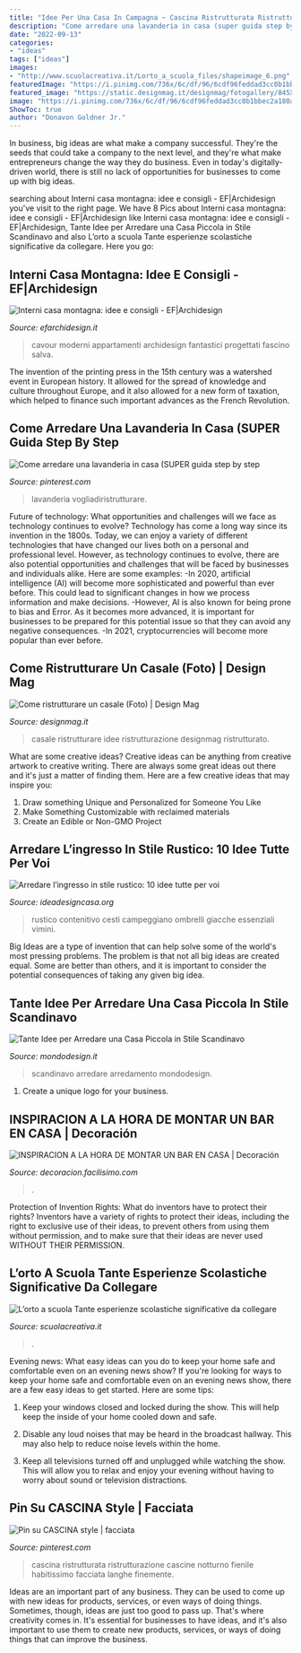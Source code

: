 ```yaml
---
title: "Idee Per Una Casa In Campagna ~ Cascina Ristrutturata Ristrutturazione Cascine Notturno Fienile Habitissimo Facciata Langhe Finemente"
description: "Come arredare una lavanderia in casa (super guida step by step"
date: "2022-09-13"
categories:
- "ideas"
tags: ["ideas"]
images:
- "http://www.scuolacreativa.it/Lorto_a_scuola_files/shapeimage_6.png"
featuredImage: "https://i.pinimg.com/736x/6c/df/96/6cdf96feddad3cc0b1bbec2a180aa32a.jpg"
featured_image: "https://static.designmag.it/designmag/fotogallery/845X0/100553/casale-in-chiave-moderna.jpg"
image: "https://i.pinimg.com/736x/6c/df/96/6cdf96feddad3cc0b1bbec2a180aa32a.jpg"
ShowToc: true
author: "Donavon Goldner Jr."
---
```



In business, big ideas are what make a company successful. They're the seeds that could take a company to the next level, and they're what make entrepreneurs change the way they do business. Even in today's digitally-driven world, there is still no lack of opportunities for businesses to come up with big ideas.

	

		
searching about Interni casa montagna: idee e consigli - EF|Archidesign you've visit to the right page. We have 8 Pics about Interni casa montagna: idee e consigli - EF|Archidesign like Interni casa montagna: idee e consigli - EF|Archidesign, Tante Idee per Arredare una Casa Piccola in Stile Scandinavo and also L’orto a scuola Tante esperienze scolastiche significative da collegare. Here you go:
		
    
## Interni Casa Montagna: Idee E Consigli - EF|Archidesign

<img loading=lazy src="https://www.efarchidesign.it/wp-content/uploads/2016/04/Cavour_modern-style_EF_Archidesign_16.jpg" onerror="this.onerror=null;this.src='https://tse3.mm.bing.net/th?id=OIP.pA1EgfEnqRWBcWSA2nBsWwHaE8&amp;pid=15.1';" alt="Interni casa montagna: idee e consigli - EF|Archidesign">

_Source: efarchidesign.it_

>cavour moderni appartamenti archidesign fantastici progettati fascino salva. 

	

The invention of the printing press in the 15th century was a watershed event in European history. It allowed for the spread of knowledge and culture throughout Europe, and it also allowed for a new form of taxation, which helped to finance such important advances as the French Revolution.

    
## Come Arredare Una Lavanderia In Casa (SUPER Guida Step By Step

<img loading=lazy src="https://i.pinimg.com/736x/6c/df/96/6cdf96feddad3cc0b1bbec2a180aa32a.jpg" onerror="this.onerror=null;this.src='https://tse2.mm.bing.net/th?id=OIP.YcYgCYyLM8luZ6K-aJt7iwHaLH&amp;pid=15.1';" alt="Come arredare una lavanderia in casa (SUPER guida step by step">

_Source: pinterest.com_

>lavanderia vogliadiristrutturare. 

	

Future of technology: What opportunities and challenges will we face as technology continues to evolve?
Technology has come a long way since its invention in the 1800s. Today, we can enjoy a variety of different technologies that have changed our lives both on a personal and professional level. However, as technology continues to evolve, there are also potential opportunities and challenges that will be faced by businesses and individuals alike. Here are some examples: 
-In 2020, artificial intelligence (AI) will become more sophisticated and powerful than ever before. This could lead to significant changes in how we process information and make decisions. 
-However, AI is also known for being prone to bias and Error. As it becomes more advanced, it is important for businesses to be prepared for this potential issue so that they can avoid any negative consequences. 
-In 2021, cryptocurrencies will become more popular than ever before.

    
## Come Ristrutturare Un Casale (Foto) | Design Mag

<img loading=lazy src="https://static.designmag.it/designmag/fotogallery/845X0/100553/casale-in-chiave-moderna.jpg" onerror="this.onerror=null;this.src='https://tse3.mm.bing.net/th?id=OIP.SO-rkkWtpkJWD3mgyJCO2QHaE7&amp;pid=15.1';" alt="Come ristrutturare un casale (Foto) | Design Mag">

_Source: designmag.it_

>casale ristrutturare idee ristrutturazione designmag ristrutturato. 

	

What are some creative ideas?
Creative ideas can be anything from creative artwork to creative writing. There are always some great ideas out there and it's just a matter of finding them. Here are a few creative ideas that may inspire you:
1. Draw something Unique and Personalized for Someone You Like
2. Make Something Customizable with reclaimed materials
3. Create an Edible or Non-GMO Project

    
## Arredare L’ingresso In Stile Rustico: 10 Idee Tutte Per Voi

<img loading=lazy src="https://www.ideadesigncasa.org/wp-content/uploads/2021/01/ingresso-stile-rustico-6-1024x883.jpg" onerror="this.onerror=null;this.src='https://tse3.mm.bing.net/th?id=OIP.H4vJrPnF1cOf2s4reBLbFQHaGY&amp;pid=15.1';" alt="Arredare l’ingresso in stile rustico: 10 idee tutte per voi">

_Source: ideadesigncasa.org_

>rustico contenitivo cesti campeggiano ombrelli giacche essenziali vimini. 

	

Big Ideas are a type of invention that can help solve some of the world's most pressing problems. The problem is that not all big ideas are created equal. Some are better than others, and it is important to consider the potential consequences of taking any given big idea.

    
## Tante Idee Per Arredare Una Casa Piccola In Stile Scandinavo

<img loading=lazy src="http://mondodesign.it/wp-content/uploads/2018/01/Arredamento-Casa-Piccola-Stile-Scandinavo-19.jpg" onerror="this.onerror=null;this.src='https://tse3.mm.bing.net/th?id=OIP.psXfFmnhlrpY2bqDVg3MUwHaLG&amp;pid=15.1';" alt="Tante Idee per Arredare una Casa Piccola in Stile Scandinavo">

_Source: mondodesign.it_

>scandinavo arredare arredamento mondodesign. 

	

1. Create a unique logo for your business.

    
## INSPIRACION A LA HORA DE MONTAR UN BAR EN CASA | Decoración

<img loading=lazy src="http://1.bp.blogspot.com/-GiPPZY8kGSQ/Ugad4NSaJwI/AAAAAAAAEuw/squpn8CuJno/s900/rustico.jpg" onerror="this.onerror=null;this.src='https://tse1.mm.bing.net/th?id=OIP.GBQqkHoJThMvkSY515RHiQHaJ9&amp;pid=15.1';" alt="INSPIRACION A LA HORA DE MONTAR UN BAR EN CASA | Decoración">

_Source: decoracion.facilisimo.com_

>. 

	

Protection of Invention Rights: What do inventors have to protect their rights?
Inventors have a variety of rights to protect their ideas, including the right to exclusive use of their ideas, to prevent others from using them without permission, and to make sure that their ideas are never used WITHOUT THEIR PERMISSION.

    
## L’orto A Scuola Tante Esperienze Scolastiche Significative Da Collegare

<img loading=lazy src="http://www.scuolacreativa.it/Lorto_a_scuola_files/shapeimage_6.png" onerror="this.onerror=null;this.src='https://tse3.mm.bing.net/th?id=OIP.dsCQCKZlfy6kdBCu67haAAHaK5&amp;pid=15.1';" alt="L’orto a scuola Tante esperienze scolastiche significative da collegare">

_Source: scuolacreativa.it_

>. 

	

Evening news: What easy ideas can you do to keep your home safe and comfortable even on an evening news show?
If you're looking for ways to keep your home safe and comfortable even on an evening news show, there are a few easy ideas to get started. Here are some tips:
1. Keep your windows closed and locked during the show. This will help keep the inside of your home cooled down and safe.

2. Disable any loud noises that may be heard in the broadcast hallway. This may also help to reduce noise levels within the home.

3. Keep all televisions turned off and unplugged while watching the show. This will allow you to relax and enjoy your evening without having to worry about sound or television distractions.

    
## Pin Su CASCINA Style | Facciata

<img loading=lazy src="https://i.pinimg.com/736x/28/76/92/2876922adb906e4d31a8cd21865ae73b.jpg" onerror="this.onerror=null;this.src='https://tse1.mm.bing.net/th?id=OIP.9rZK7pKFkAY-F6Au2kAmDgHaE8&amp;pid=15.1';" alt="Pin su CASCINA style | facciata">

_Source: pinterest.com_

>cascina ristrutturata ristrutturazione cascine notturno fienile habitissimo facciata langhe finemente. 

	

Ideas are an important part of any business. They can be used to come up with new ideas for products, services, or even ways of doing things. Sometimes, though, ideas are just too good to pass up. That's where creativity comes in. It's essential for businesses to have ideas, and it's also important to use them to create new products, services, or ways of doing things that can improve the business.

